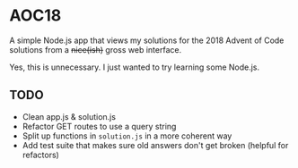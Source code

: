 # AOC18

A simple Node.js app that views my solutions for the 2018 Advent of Code
solutions from a ~~nice(ish)~~ gross web interface.

Yes, this is unnecessary. I just wanted to try learning some Node.js.

## TODO

- Clean app.js & solution.js
- Refactor GET routes to use a query string
- Split up functions in `solution.js` in a more coherent way
- Add test suite that makes sure old answers don't get broken (helpful for
  refactors)


